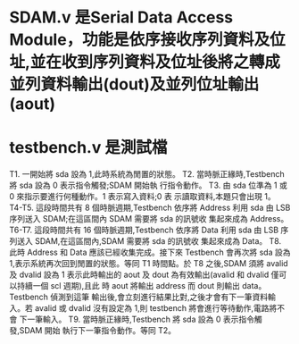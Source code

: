 # SDAM.v 是Serial Data Access Module，功能是依序接收序列資料及位址,並在收到序列資料及位址後將之轉成並列資料輸出(dout)及並列位址輸出(aout)

# testbench.v 是測試檔
T1. 一開始將 sda 設為 1,此時系統為閒置的狀態。
T2. 當時脈正緣時,Testbench 將 sda 設為 0 表示指令觸發;SDAM 開始執
行指令動作。
T3. 由 sda 位準為 1 或 0 來指示要進行何種動作。1 表示寫入資料;0 表
示讀取資料,本題只會出現 1。
T4-T5. 這段時間共有 8 個時脈週期,Testbench 依序將 Address 利用 sda 由
LSB 序列送入 SDAM;在這區間內 SDAM 需要將 sda 的訊號收
集起來成為 Address。
T6-T7. 這段時間共有 16 個時脈週期,Testbench 依序將 Data 利用 sda 由
LSB 序列送入 SDAM,在這區間內,SDAM 需要將 sda 的訊號收
集起來成為 Data。
T8. 此時 Address 和 Data 應該已經收集完成。接下來 Testbench 會再次將
sda 設為 1,表示系統再次回到閒置的狀態。等同 T1 時間點。於 T8
之後,SDAM 須將 avalid 及 dvalid 設為 1 表示此時輸出的 aout 及
dout 為有效輸出(avalid 和 dvalid 僅可以持續一個 scl 週期),且此
時 aout 將輸出 address 而 dout 則輸出 data。Testbench 偵測到這筆
輸出後,會立刻進行結果比對,之後才會有下一筆資料輸入。若 avalid
或 dvalid 沒有設定為 1,則 testbench 將會進行等待動作,電路將不會
下一筆輸入。
T9. 當時脈正緣時,Testbench 將 sda 設為 0 表示指令觸發,SDAM 開始
執行下一筆指令動作。等同 T2。
